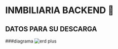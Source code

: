 # INMBILIARIA BACKEND 🔐
## DATOS PARA SU DESCARGA
###diagrama ![erd plus](https://github.com/FabricioTosi/backend_integrador/assets/133718978/3bb11790-6511-490c-95ba-515a11cdcefb)
